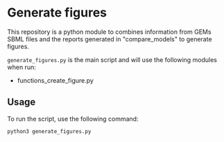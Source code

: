# Generate figures

This repository is a python module to combines information from GEMs SBML files and the reports generated in "compare_models" to generate figures.

```generate_figures.py``` is the main script and will use the following modules when run:
- functions_create_figure.py


## Usage

To run the script, use the following command:

```
python3 generate_figures.py
```
